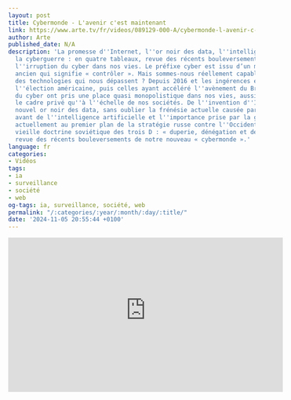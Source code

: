 ```yaml
---
layout: post
title: Cybermonde - L'avenir c'est maintenant
link: https://www.arte.tv/fr/videos/089129-000-A/cybermonde-l-avenir-c-est-maintenant
author: Arte
published_date: N/A
description: 'La promesse d''Internet, l''or noir des data, l''intelligence artificielle,
  la cyberguerre : en quatre tableaux, revue des récents bouleversements causés par
  l''irruption du cyber dans nos vies. Le préfixe cyber est issu d’un mot de grec
  ancien qui signifie « contrôler ». Mais sommes-nous réellement capables de maîtriser
  des technologies qui nous dépassent ? Depuis 2016 et les ingérences étrangères dans
  l''élection américaine, puis celles ayant accéléré l''avènement du Brexit, les évolutions
  du cyber ont pris une place quasi monopolistique dans nos vies, aussi bien dans
  le cadre privé qu''à l''échelle de nos sociétés. De l''invention d''Internet au
  nouvel or noir des data, sans oublier la frénésie actuelle causée par le bond en
  avant de l''intelligence artificielle et l''importance prise par la guerre cyber,
  actuellement au premier plan de la stratégie russe contre l''Occident (suivant la
  vieille doctrine soviétique des trois D : « duperie, dénégation et désinformation »),
  revue des récents bouleversements de notre nouveau « cybermonde ».'
language: fr
categories:
- Vidéos
tags:
- ia
- surveillance
- société
- web
og-tags: ia, surveillance, société, web
permalink: "/:categories/:year/:month/:day/:title/"
date: '2024-11-05 20:55:44 +0100'
---
```


<iframe title="Cybermonde - L'avenir c'est maintenant | ARTE" width="560" height="315" src="https://tube-numerique-educatif.apps.education.fr/videos/embed/e0e8d786-2d72-4bd2-98a0-75652ec59614" frameborder="0" allowfullscreen="" sandbox="allow-same-origin allow-scripts allow-popups allow-forms"></iframe>